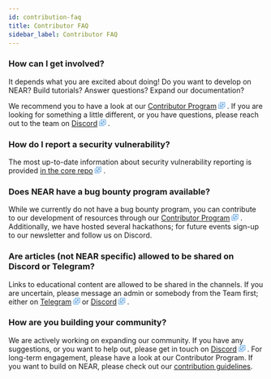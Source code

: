 ```yaml
---
id: contribution-faq
title: Contributor FAQ
sidebar_label: Contributor FAQ
---
```


### How can I get involved?
It depends what you are excited about doing! Do you want to develop on NEAR? Build tutorials? Answer questions? Expand our documentation? 

We recommend you to have a look at our [Contributor Program](https://near.org/contributor/) <img src="../assets/icon-link.png" alt="^" style="display: inline; width: 0.8rem;"/> . If you are looking for something a little different, or you have questions, please reach out to the team on [Discord](http://near.chat/) <img src="../assets/icon-link.png" alt="^" style="display: inline; width: 0.8rem;"/> .


### How do I report a security vulnerability?
The most up-to-date information about security vulnerability reporting is provided [in the core repo](https://github.com/nearprotocol/nearcore/blob/master/SECURITY.md) <img src="../assets/icon-link.png" alt="^" style="display: inline; width: 0.8rem;"/> . 

### Does NEAR have a bug bounty program available?
While we currently do not have a bug bounty program, you can contribute to our development of resources through our [Contributor Program](https://near.org/contributor/) <img src="../assets/icon-link.png" alt="^" style="display: inline; width: 0.8rem;"/> . Additionally, we have hosted several hackathons; for future events sign-up to our newsletter and follow us on Discord.

### Are articles (not NEAR specific) allowed to be shared on Discord or Telegram?
Links to educational content are allowed to be shared in the channels. If you are uncertain, please message an admin or somebody from the Team first; either on [Telegram](https://t.me/cryptonear) <img src="../assets/icon-link.png" alt="^" style="display: inline; width: 0.8rem;"/> or [Discord](http://near.chat/) <img src="../assets/icon-link.png" alt="^" style="display: inline; width: 0.8rem;"/> .

### How are you building your community?
We are actively working on expanding our community. If you have any suggestions, or you want to help out, please get in touch on [Discord](http://near.chat/) <img src="../assets/icon-link.png" alt="^" style="display: inline; width: 0.8rem;"/> . For long-term engagement, please have a look at our Contributor Program. If you want to build on NEAR, please check out our [contribution guidelines](/docs/contribution/nearcore).

